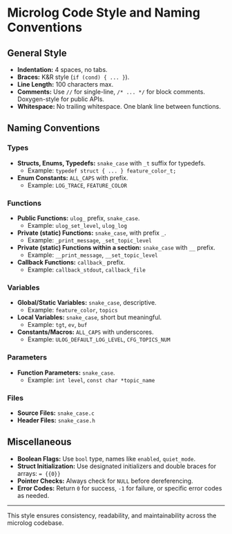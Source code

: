 # Microlog Code Style and Naming Conventions

## General Style

- **Indentation:** 4 spaces, no tabs.
- **Braces:** K&R style (`if (cond) { ... }`).
- **Line Length:** 100 characters max.
- **Comments:** Use `//` for single-line, `/* ... */` for block comments. Doxygen-style for public APIs.
- **Whitespace:** No trailing whitespace. One blank line between functions.

## Naming Conventions

### Types

- **Structs, Enums, Typedefs:** `snake_case` with `_t` suffix for typedefs.
    - Example: `typedef struct { ... } feature_color_t;`
- **Enum Constants:** `ALL_CAPS` with prefix.
    - Example: `LOG_TRACE`, `FEATURE_COLOR`

### Functions

- **Public Functions:** `ulog_` prefix, `snake_case`.
    - Example: `ulog_set_level`, `ulog_log`
- **Private (static) Functions:** `snake_case`, with prefix `_`.
    - Example: `_print_message`, `_set_topic_level`
- **Private (static) Functions within a section:** `snake_case` with `__` prefix.
    - Example: `__print_message`, `__set_topic_level`
- **Callback Functions:** `callback_` prefix.
    - Example: `callback_stdout`, `callback_file`

### Variables

- **Global/Static Variables:** `snake_case`, descriptive.
    - Example: `feature_color`, `topics`
- **Local Variables:** `snake_case`, short but meaningful.
    - Example: `tgt`, `ev`, `buf`
- **Constants/Macros:** `ALL_CAPS` with underscores.
    - Example: `ULOG_DEFAULT_LOG_LEVEL`, `CFG_TOPICS_NUM`

### Parameters

- **Function Parameters:** `snake_case`.
    - Example: `int level`, `const char *topic_name`

### Files

- **Source Files:** `snake_case.c`
- **Header Files:** `snake_case.h`

## Miscellaneous

- **Boolean Flags:** Use `bool` type, names like `enabled`, `quiet_mode`.
- **Struct Initialization:** Use designated initializers and double braces for arrays: `= {{0}}`
- **Pointer Checks:** Always check for `NULL` before dereferencing.
- **Error Codes:** Return `0` for success, `-1` for failure, or specific error codes as needed.

---

This style ensures consistency, readability, and maintainability across the microlog codebase.
